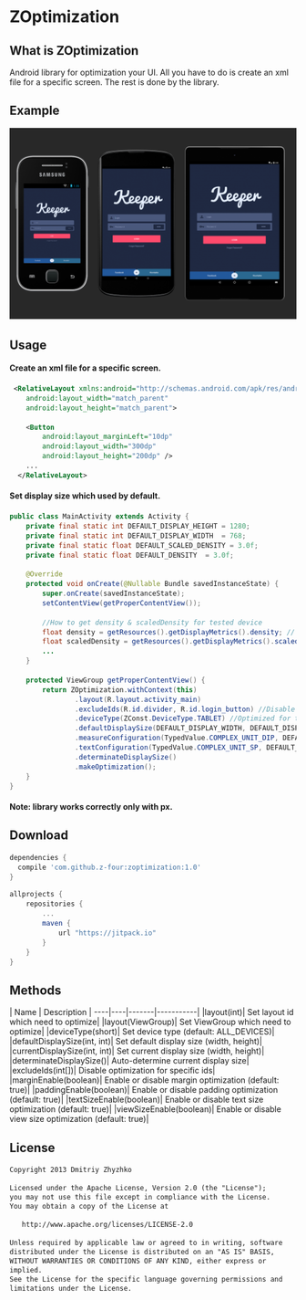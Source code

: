ZOptimization
============

What is ZOptimization
--------

Android library for optimization your UI. 
All you have to do is create an xml file for a specific screen. 
The rest is done by the library.

Example
--------

![optimization](/images/image.png)

Usage
--------

#### Create an xml file for a specific screen.

```xml
 <RelativeLayout xmlns:android="http://schemas.android.com/apk/res/android"
    android:layout_width="match_parent"
    android:layout_height="match_parent">
    
    <Button
        android:layout_marginLeft="10dp"
        android:layout_width="300dp"
        android:layout_height="200dp" />
    ...
  </RelativeLayout>
```

#### Set display size which used by default.

```java
public class MainActivity extends Activity {
    private final static int DEFAULT_DISPLAY_HEIGHT = 1280;
    private final static int DEFAULT_DISPLAY_WIDTH  = 768;
    private final static float DEFAULT_SCALED_DENSITY = 3.0f;
    private final static float DEFAULT_DENSITY  = 3.0f;
    
    @Override
    protected void onCreate(@Nullable Bundle savedInstanceState) {
        super.onCreate(savedInstanceState);
        setContentView(getProperContentView());
        
        //How to get density & scaledDensity for tested device
        float density = getResources().getDisplayMetrics().density; // = DEFAULT_DENSITY
        float scaledDensity = getResources().getDisplayMetrics().scaledDensity; // = DEFAULT_SCALED_DENSITY
        ...
    }

    protected ViewGroup getProperContentView() {
        return ZOptimization.withContext(this)
                .layout(R.layout.activity_main)
                .excludeIds(R.id.divider, R.id.login_button) //Disable optimization for specific ids.
                .deviceType(ZConst.DeviceType.TABLET) //Optimized for tablets only.
                .defaultDisplaySize(DEFAULT_DISPLAY_WIDTH, DEFAULT_DISPLAY_HEIGHT) //Tested device display width & height
                .measureConfiguration(TypedValue.COMPLEX_UNIT_DIP, DEFAULT_DENSITY) //Setup dp optimization.
                .textConfiguration(TypedValue.COMPLEX_UNIT_SP, DEFAULT_SCALED_DENSITY) //Setup sp optimization.
                .determinateDisplaySize()
                .makeOptimization();
    }
}
```
#### Note: library works correctly only with px.

Download
--------

```groovy
dependencies {
  compile 'com.github.z-four:zoptimization:1.0'
}
```

```groovy
allprojects {
    repositories {
        ...
        maven {
            url "https://jitpack.io"
        }
    }
}
```

Methods
--------

| Name | Description |
----|----|-------|-----------|
|layout(int)| Set layout id which need to optimize|
|layout(ViewGroup)| Set ViewGroup which need to optimize|
|deviceType(short)| Set device type (default: ALL_DEVICES)|
|defaultDisplaySize(int, int)| Set default display size (width, height)|
|currentDisplaySize(int, int)| Set current display size (width, height)|
|determinateDisplaySize()| Auto-determine current display size|
|excludeIds(int[])| Disable optimization for specific ids|
|marginEnable(boolean)| Enable or disable margin optimization (default: true)|
|paddingEnable(boolean)| Enable or disable padding optimization (default: true)|
|textSizeEnable(boolean)| Enable or disable text size optimization (default: true)|
|viewSizeEnable(boolean)| Enable or disable view size optimization (default: true)|

License
-------

    Copyright 2013 Dmitriy Zhyzhko

    Licensed under the Apache License, Version 2.0 (the "License");
    you may not use this file except in compliance with the License.
    You may obtain a copy of the License at

       http://www.apache.org/licenses/LICENSE-2.0

    Unless required by applicable law or agreed to in writing, software
    distributed under the License is distributed on an "AS IS" BASIS,
    WITHOUT WARRANTIES OR CONDITIONS OF ANY KIND, either express or implied.
    See the License for the specific language governing permissions and
    limitations under the License.
